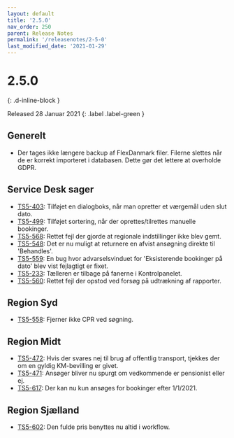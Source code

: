 ```yaml
---
layout: default
title: '2.5.0'
nav_order: 250
parent: Release Notes
permalink: '/releasenotes/2-5-0'
last_modified_date: '2021-01-29'
---
```


# 2.5.0
{: .d-inline-block }

Released 28 Januar 2021
{: .label .label-green }

## Generelt

- Der tages ikke længere backup af FlexDanmark filer. Filerne slettes når de er korrekt importeret i databasen. Dette gør det lettere at overholde GDPR.

## Service Desk sager

- [TS5-403](https://sd.trifork.com/browse/TS5-403): Tilføjet en dialogboks, når man opretter et værgemål uden slut dato.
- [TS5-499](https://sd.trifork.com/browse/TS5-499): Tilføjet sortering, når der oprettes/tilrettes manuelle bookinger.
- [TS5-568](https://sd.trifork.com/browse/TS5-568): Rettet fejl der gjorde at regionale indstillinger ikke blev gemt.
- [TS5-548](https://sd.trifork.com/browse/TS5-548): Det er nu muligt at returnere en afvist ansøgning direkte til 'Behandles'.
- [TS5-559](https://sd.trifork.com/browse/TS5-559): En bug hvor advarselsvinduet for 'Eksisterende bookinger på dato' blev vist fejlagtigt er fixet. 
- [TS5-233](https://sd.trifork.com/browse/TS5-233): Tælleren er tilbage på fanerne i Kontrolpanelet.
- [TS5-560](https://sd.trifork.com/browse/TS5-560): Rettet fejl der opstod ved forsøg på udtrækning af rapporter.

## Region Syd

- [TS5-558](https://sd.trifork.com/browse/TS5-558): Fjerner ikke CPR ved søgning.

## Region Midt

- [TS5-472](https://sd.trifork.com/browse/TS5-472): Hvis der svares nej til brug af offentlig transport, tjekkes der om en gyldig KM-bevilling er givet.
- [TS5-471](https://sd.trifork.com/browse/TS5-471): Ansøger bliver nu spurgt om vedkommende er pensionist eller ej.
- [TS5-617](https://sd.trifork.com/browse/TS5-617): Der kan nu kun ansøges for bookinger efter 1/1/2021.

## Region Sjælland

- [TS5-602](https://sd.trifork.com/browse/TS5-602): Den fulde pris benyttes nu altid i workflow.
